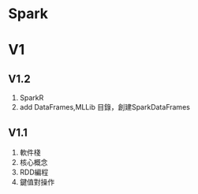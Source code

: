 # Spark 

# V1

## V1.2
1. SparkR
2. add DataFrames,MLLib 目錄，創建SparkDataFrames

## V1.1

1. 軟件棧
2. 核心概念
3. RDD編程
4. 鍵值對操作
